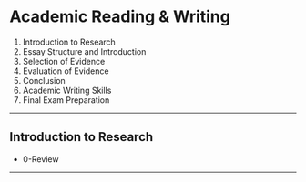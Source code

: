# Academic Reading & Writing

1. Introduction to Research
2. Essay Structure and Introduction
3. Selection of Evidence
4. Evaluation of Evidence
5. Conclusion
6. Academic Writing Skills
7. Final Exam Preparation

---

## Introduction to Research

- 0-Review

  

---
